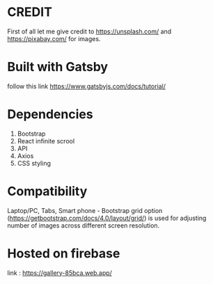 # CREDIT
First of all let me give credit to https://unsplash.com/ and https://pixabay.com/ for images.

# Built with Gatsby
follow this link https://www.gatsbyjs.com/docs/tutorial/

# Dependencies
1) Bootstrap
2) React infinite scrool
3) API
4) Axios
5) CSS styling

# Compatibility
Laptop/PC, Tabs, Smart phone - Bootstrap grid option (https://getbootstrap.com/docs/4.0/layout/grid/) is used for adjusting number of images across different screen resolution.

# Hosted on firebase
link : https://gallery-85bca.web.app/
